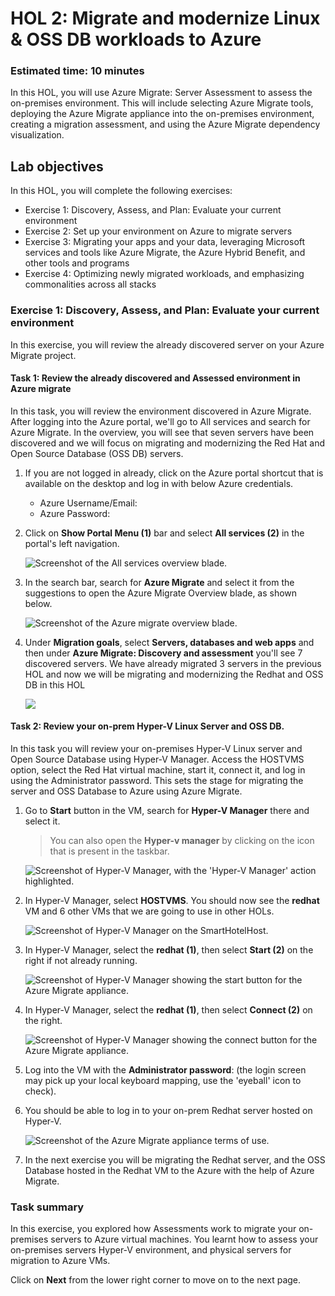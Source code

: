 # HOL 2: Migrate and modernize Linux & OSS DB workloads to Azure

### Estimated time: 10 minutes

In this HOL, you will use Azure Migrate: Server Assessment to assess the on-premises environment. This will include selecting Azure Migrate tools, deploying the Azure Migrate appliance into the on-premises environment, creating a migration assessment, and using the Azure Migrate dependency visualization.

## Lab objectives

In this HOL, you will complete the following exercises:

- Exercise 1: Discovery, Assess, and Plan: Evaluate your current environment
- Exercise 2: Set up your environment on Azure to migrate servers
- Exercise 3: Migrating your apps and your data, leveraging Microsoft services and tools like Azure Migrate, the Azure Hybrid Benefit, and other tools and programs
- Exercise 4: Optimizing newly migrated workloads, and emphasizing commonalities across all stacks

### Exercise 1: Discovery, Assess, and Plan: Evaluate your current environment

In this exercise, you will review the already discovered server on your Azure Migrate project.

#### Task 1: Review the already discovered and Assessed environment in Azure migrate

In this task, you will review the environment discovered in Azure Migrate. After logging into the Azure portal, we'll go to All services and search for Azure Migrate. In the overview, you will see that seven servers have been discovered and we will focus on migrating and modernizing the Red Hat and Open Source Database (OSS DB) servers.

1. If you are not logged in already, click on the Azure portal shortcut that is available on the desktop and log in with below Azure credentials.
    * Azure Username/Email: <inject key="AzureAdUserEmail"></inject> 
    * Azure Password: <inject key="AzureAdUserPassword"></inject>

2. Click on **Show Portal Menu (1)** bar and select **All services (2)** in the portal's left navigation.
 
    ![Screenshot of the All services overview blade.](Images/Allservices1.png "Allservices Overview blade")

3. In the search bar, search for **Azure Migrate** and select it from the suggestions to open the Azure Migrate Overview blade, as shown below. 
 
    ![Screenshot of the Azure migrate overview blade.](Images/Azmigrate.png "Azmigrate Overview blade")

4. Under **Migration goals**, select **Servers, databases and web apps** and then under **Azure Migrate: Discovery and assessment** you'll see 7 discovered servers. We have already migrated 3 servers in the previous HOL and now we will be migrating and modernizing the Redhat and OSS DB in this HOL
 
    ![](Images/newhol2.png)
 
#### Task 2: Review your on-prem Hyper-V Linux Server and OSS DB.

In this task you will review your on-premises Hyper-V Linux server and Open Source Database using Hyper-V Manager. Access the HOSTVMS option, select the Red Hat virtual machine, start it, connect it, and log in using the Administrator password. This sets the stage for migrating the server and OSS Database to Azure using Azure Migrate.
 
1. Go to **Start** button in the VM, search for **Hyper-V Manager** there and select it. 

   > You can also open the **Hyper-v manager** by clicking on the icon that is present in the taskbar. 

    ![Screenshot of Hyper-V Manager, with the 'Hyper-V Manager' action highlighted.](Images/hyper-v-manager.png "Hyperv Manager")
     
1. In Hyper-V Manager, select **HOSTVMS<inject key="DeploymentID" enableCopy="false" />**. You should now see the **redhat** VM and 6 other VMs that we are going to use in other HOLs.

    ![Screenshot of Hyper-V Manager on the SmartHotelHost.](Images/upd-redhatnew.png "Hyper-V Manager")
     
1. In Hyper-V Manager, select the **redhat (1)**, then select **Start (2)** on the right if not already running.

    ![Screenshot of Hyper-V Manager showing the start button for the Azure Migrate appliance.](Images/HOL2-EX1-T2-S3.png "Start AzureMigrateAppliance")

1. In Hyper-V Manager, select the **redhat (1)**, then select **Connect (2)** on the right.

    ![Screenshot of Hyper-V Manager showing the connect button for the Azure Migrate appliance.](Images/HOL2-EX1-T2-S4.png "Connect to AzureMigrateAppliance")

1. Log into the VM with the **Administrator password**: **<inject key="SmartHotel Admin Password" />** (the login screen may pick up your local keyboard mapping, use the 'eyeball' icon to check).

1. You should be able to log in to your on-prem Redhat server hosted on Hyper-V. 

    ![Screenshot of the Azure Migrate appliance terms of use.](Images/redhathome.png "Desktop shortcut")

1. In the next exercise you will be migrating the Redhat server, and the OSS Database hosted in the Redhat VM to the Azure with the help of Azure Migrate.  
    
### Task summary 

In this exercise, you explored how Assessments work to migrate your on-premises servers to Azure virtual machines. You learnt how to assess your on-premises servers Hyper-V environment, and physical servers for migration to Azure VMs.

Click on **Next** from the lower right corner to move on to the next page.
